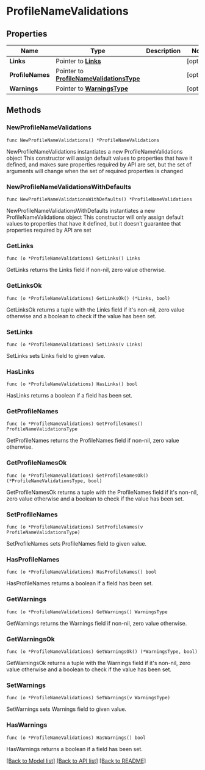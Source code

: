 # ProfileNameValidations

## Properties

Name | Type | Description | Notes
------------ | ------------- | ------------- | -------------
**Links** | Pointer to [**Links**](Links.md) |  | [optional] 
**ProfileNames** | Pointer to [**ProfileNameValidationsType**](ProfileNameValidationsType.md) |  | [optional] 
**Warnings** | Pointer to [**WarningsType**](WarningsType.md) |  | [optional] 

## Methods

### NewProfileNameValidations

`func NewProfileNameValidations() *ProfileNameValidations`

NewProfileNameValidations instantiates a new ProfileNameValidations object
This constructor will assign default values to properties that have it defined,
and makes sure properties required by API are set, but the set of arguments
will change when the set of required properties is changed

### NewProfileNameValidationsWithDefaults

`func NewProfileNameValidationsWithDefaults() *ProfileNameValidations`

NewProfileNameValidationsWithDefaults instantiates a new ProfileNameValidations object
This constructor will only assign default values to properties that have it defined,
but it doesn't guarantee that properties required by API are set

### GetLinks

`func (o *ProfileNameValidations) GetLinks() Links`

GetLinks returns the Links field if non-nil, zero value otherwise.

### GetLinksOk

`func (o *ProfileNameValidations) GetLinksOk() (*Links, bool)`

GetLinksOk returns a tuple with the Links field if it's non-nil, zero value otherwise
and a boolean to check if the value has been set.

### SetLinks

`func (o *ProfileNameValidations) SetLinks(v Links)`

SetLinks sets Links field to given value.

### HasLinks

`func (o *ProfileNameValidations) HasLinks() bool`

HasLinks returns a boolean if a field has been set.

### GetProfileNames

`func (o *ProfileNameValidations) GetProfileNames() ProfileNameValidationsType`

GetProfileNames returns the ProfileNames field if non-nil, zero value otherwise.

### GetProfileNamesOk

`func (o *ProfileNameValidations) GetProfileNamesOk() (*ProfileNameValidationsType, bool)`

GetProfileNamesOk returns a tuple with the ProfileNames field if it's non-nil, zero value otherwise
and a boolean to check if the value has been set.

### SetProfileNames

`func (o *ProfileNameValidations) SetProfileNames(v ProfileNameValidationsType)`

SetProfileNames sets ProfileNames field to given value.

### HasProfileNames

`func (o *ProfileNameValidations) HasProfileNames() bool`

HasProfileNames returns a boolean if a field has been set.

### GetWarnings

`func (o *ProfileNameValidations) GetWarnings() WarningsType`

GetWarnings returns the Warnings field if non-nil, zero value otherwise.

### GetWarningsOk

`func (o *ProfileNameValidations) GetWarningsOk() (*WarningsType, bool)`

GetWarningsOk returns a tuple with the Warnings field if it's non-nil, zero value otherwise
and a boolean to check if the value has been set.

### SetWarnings

`func (o *ProfileNameValidations) SetWarnings(v WarningsType)`

SetWarnings sets Warnings field to given value.

### HasWarnings

`func (o *ProfileNameValidations) HasWarnings() bool`

HasWarnings returns a boolean if a field has been set.


[[Back to Model list]](../README.md#documentation-for-models) [[Back to API list]](../README.md#documentation-for-api-endpoints) [[Back to README]](../README.md)



